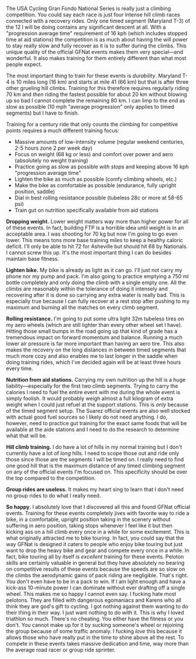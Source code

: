 The USA Cycling Gran Fondo National Series is really just a climbing competition. You could say each race is just four intense hill climb races connected with a recovery rides. Only one timed segment (Maryland T-3) of the 12 I will be doing contains any significant descent at all. With a "progression average time" requirement of 16 kph (which includes stopped time at aid stations) the competition is as much about having the will power to stay really slow and fully recover as it is to suffer during the climbs. This unique quality of the official GFNat events makes them very special—and wonderful. It also makes training for them entirely different than what most people expect.

The most important thing to train for these events is *durability*. Maryland T-4 is 10 miles long (16 km) and starts at mile 41 (66 km) but that is after three other grueling hill climbs. Training for this therefore requires regularly riding 70 km and *then* riding the fastest possible for about 20 km without blowing up so bad I cannot complete the remaining 80 km. I can limp to the end as slow as possible (10 mph "average progression" only applies to timed segments) but I have to finish.

Training for a century ride that only counts the climbing for competitive points requires a much different training focus:

- Massive amounts of low-intensity volume (regular weekend centuries, 2-5 hours zone 2 per week day)
- Focus on weight (68 kg or less) and comfort over power and aero (absolutely no weight training)
- Practice going as slow as possible *with stops* and keeping above 16 kph "progression average time"
- Lighten the bike as much as possible (comfy climbing wheels, etc.)
- Make the bike as comfortable as possible (endurance, fully upright position, saddle)
- Dial in best rolling resistance possible (tubeless 28c or more at 58-65 psi)
- Train gut on nutrition specifically available from aid stations

**Dropping weight.**  Lower weight matters way more than higher power for all of these events. In fact, building FTP is a horrible idea until weight is in an acceptable area. I was shooting for 70 kg but now I'm going to go even lower. This means tons more base training miles to keep a healthy caloric deficit. I'll only be able to hit 72 for Asheville but should hit 68 by Nationals. I cannot screw this up. It's the most important thing I can do besides maintain base fitness.

**Lighten bike.** My bike is already as light as it can go. I'll just not carry my phone nor my pump and pack. I'm also going to practice emptying a 750 ml bottle completely and only doing the climb with a single empty one. All the climbs are reasonably within the tolerance of doing it intensely and recovering after it is done so carrying any extra water is really bad. This is especially true because I can fully recover at a rest stop after pushing to my maximum and burning all the matches on every climb segment.

**Rolling resistance.** I'm going to put some ultra light 32m tubeless tires on my aero wheels (which are still lighter than every other wheel set I have). Hitting those small bumps in the road going up that kind of grade has a tremendous impact on forward momentum and balance. Running a much lower air pressure is far more important than having an aero tire. This also makes the recovery on the long distances in between timed segments that much more cozy and also enables me to last longer in the saddle when doing training rides, which I've decided again will be at least three hours every time.

**Nutrition from aid stations.** Carrying my own nutrition up the hill is a huge liability—especially for the first two climb segments. Trying to carry the calories I need to fuel the entire event with me during the whole event is simply foolish. It would probably weigh almost a full kilogram of extra weight when I could just refuel at the support stations. This is *only* because of the timed segment setup. The Suarez official events are also well stocked with actual good fuel sources so I likely do not need anything. I do, however, need to practice gut training for the exact same foods that will be available at the aide stations and I need to do the research to determine what that will be.

**Hill climb training.** I do have a lot of hills in my normal training but I don't currently have a lot of *long* hills. I need to scope those out and ride only those since those are the segments I will be timed on. I really need to find one good hill that is the maximum distance of any timed climbing segment on any of the official events I'm focused on. This specificity should be over the top compared to the competition.

**Group rides are useless.** It makes my heart sing to learn that I don't need no group rides to do what I really need.

**So happy.**  I absolutely love that I discovered all this and found GFNat official events. Training for these events completely jives with favorite way to ride a bike, in a comfortable, upright position taking in the scenery without suffering in aero position, taking stops whenever I feel like it but then kicking ass on a hill climb every once in a while for some excitement. This is what originally attracted me to bike touring.  In fact, you could say that the way GFNat is designed it caters to people who enjoy bike touring but just want to drop the heavy bike and gear and compete every once in a while. In fact, bike touring all by itself is *excellent* training for these events. Peloton skills are certainly valuable in general but they have absolutely no bearing on competitive results of these events because the speeds are so slow on the climbs the aerodynamic gains of pack riding are negligible. That's right. You don't even have to be in a pack to win. If I am light enough and have a kick-ass 10-minute power I can dominate without ever drafting off a single wheel. This makes me so happy I cannot even say. I fucking hate most pelotons. They are filled with dangerous egomaniacs and Karens who all think they are god's gift to cycling. I got nothing against them wanting to do their thing in their way. I just want nothing to do with it. This is why I loved triathlon so much. There's no cheating. You either have the fitness or you don't. You cannot make up for it by sucking someone's wheel or rejoining the group because of some traffic anomaly. I fucking *love* this because it allows those who have really put in the time to shine above all the rest. To compete in these events takes massive dedication and time, way more than the average road racer or group ride sprinter.